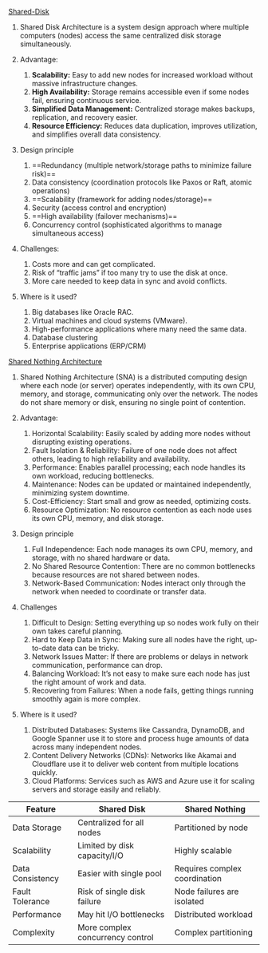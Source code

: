[Shared-Disk](https://www.geeksforgeeks.org/system-design/shared-disk-architecture-system-design/)

1. Shared Disk Architecture is a system design approach where multiple computers (nodes) access the same centralized disk storage simultaneously.

2. Advantage:
	1. **Scalability:** Easy to add new nodes for increased workload without massive infrastructure changes.
	2. **High Availability:** Storage remains accessible even if some nodes fail, ensuring continuous service.
	3. **Simplified Data Management:** Centralized storage makes backups, replication, and recovery easier.
	4. **Resource Efficiency:** Reduces data duplication, improves utilization, and simplifies overall data consistency.

3. Design principle
	1. ==Redundancy (multiple network/storage paths to minimize failure risk)==
	2. Data consistency (coordination protocols like Paxos or Raft, atomic operations)
	3. ==Scalability (framework for adding nodes/storage)==
	4. Security (access control and encryption)
	5. ==High availability (failover mechanisms)==
	6. Concurrency control (sophisticated algorithms to manage simultaneous access)

4. Challenges:
	1. Costs more and can get complicated.
	2. Risk of “traffic jams” if too many try to use the disk at once.
	3. More care needed to keep data in sync and avoid conflicts.

5. Where is it used?
	1. Big databases like Oracle RAC.
	2. Virtual machines and cloud systems (VMware).
	3. High-performance applications where many need the same data.
	4. Database clustering
	5. Enterprise applications (ERP/CRM)

[Shared Nothing Architecture](https://www.geeksforgeeks.org/system-design/shared-nothing-architecture/)

1. Shared Nothing Architecture (SNA) is a distributed computing design where each node (or server) operates independently, with its own CPU, memory, and storage, communicating only over the network. The nodes do not share memory or disk, ensuring no single point of contention.

2. Advantage:
	1. Horizontal Scalability: Easily scaled by adding more nodes without disrupting existing operations.
	2. Fault Isolation & Reliability: Failure of one node does not affect others, leading to high reliability and availability.
	3. Performance: Enables parallel processing; each node handles its own workload, reducing bottlenecks.
	4. Maintenance: Nodes can be updated or maintained independently, minimizing system downtime.
	5. Cost-Efficiency: Start small and grow as needed, optimizing costs.
	6. Resource Optimization: No resource contention as each node uses its own CPU, memory, and disk storage.

3. Design principle
	1. Full Independence: Each node manages its own CPU, memory, and storage, with no shared hardware or data.
	2. No Shared Resource Contention: There are no common bottlenecks because resources are not shared between nodes.
	3. Network-Based Communication: Nodes interact only through the network when needed to coordinate or transfer data.

4. Challenges
	1. Difficult to Design: Setting everything up so nodes work fully on their own takes careful planning.
	2. Hard to Keep Data in Sync: Making sure all nodes have the right, up-to-date data can be tricky.
	3. Network Issues Matter: If there are problems or delays in network communication, performance can drop.
	4. Balancing Workload: It’s not easy to make sure each node has just the right amount of work and data.
	5. Recovering from Failures: When a node fails, getting things running smoothly again is more complex.

5. Where is it used?
	1. Distributed Databases: Systems like Cassandra, DynamoDB, and Google Spanner use it to store and process huge amounts of data across many independent nodes.
	2. Content Delivery Networks (CDNs): Networks like Akamai and Cloudflare use it to deliver web content from multiple locations quickly.
	3. Cloud Platforms: Services such as AWS and Azure use it for scaling servers and storage easily and reliably.

| Feature          | Shared Disk                      | Shared Nothing                |
| ---------------- | -------------------------------- | ----------------------------- |
| Data Storage     | Centralized for all nodes        | Partitioned by node           |
| Scalability      | Limited by disk capacity/I/O     | Highly scalable               |
| Data Consistency | Easier with single pool          | Requires complex coordination |
| Fault Tolerance  | Risk of single disk failure      | Node failures are isolated    |
| Performance      | May hit I/O bottlenecks          | Distributed workload          |
| Complexity       | More complex concurrency control | Complex partitioning          |
